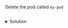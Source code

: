 
Delete the pod called `my-pod`

<br>
<details><summary>Solution</summary>
<br>

```plain
k delete pod my-pod
```{{exec}}

</details>
